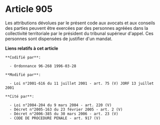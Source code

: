 # Article 905

Les attributions dévolues par le présent code aux avocats et aux conseils des parties peuvent être exercées par des personnes
agréées dans la collectivité territoriale par le président du tribunal supérieur d'appel. Ces personnes sont dispensées de
justifier d'un mandat.

**Liens relatifs à cet article**

	**Codifié par**:

	  - Ordonnance 96-268 1996-03-28

	**Modifié par**:

	  - Loi n°2001-616 du 11 juillet 2001 - art. 75 (V) JORF 13 juillet 2001

	**Cité par**:

	  - Loi n°2004-204 du 9 mars 2004 - art. 220 (V)
	  - Décret n°2005-163 du 23 février 2005 - art. 2 (V)
	  - Décret n°2006-385 du 30 mars 2006 - art. 23 (V)
	  - CODE DE PROCEDURE PENALE - art. 917 (V)
